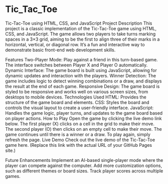 # Tic_Tac_Toe
Tic-Tac-Toe using HTML, CSS, and JavaScript
Project Description
This project is a classic implementation of the Tic-Tac-Toe game using HTML, CSS, and JavaScript. The game allows two players to take turns marking spaces in a 3×3 grid, aiming to be the first to align three of their marks in a horizontal, vertical, or diagonal row. It’s a fun and interactive way to demonstrate basic front-end web development skills.

Features
Two-Player Mode: Play against a friend in this turn-based game. The interface switches between Player X and Player O automatically.
Dynamic Interface: The game board is built using JavaScript, allowing for dynamic updates and interaction with the players.
Winner Detection: The game includes logic to detect winning combinations or a draw, and displays the result at the end of each game.
Responsive Design: The game board is styled to be responsive and works well on various screen sizes, from desktops to mobile devices.
Technologies Used
HTML: Provides the structure of the game board and elements.
CSS: Styles the board and controls the visual layout to create a user-friendly interface.
JavaScript: Handles the game logic, player turns, and updates to the game board based on player actions.
How to Play
Open the game by clicking the live demo link below.
The first player (X) clicks on a cell in the grid to make their move.
The second player (O) then clicks on an empty cell to make their move.
The game continues until there is a winner or a draw.
To play again, simply refresh the page.
Live Demo
Check out the live demo of the Tic-Tac-Toe game here. (Replace this link with the actual URL of your GitHub Pages site.)

Future Enhancements
Implement an AI-based single-player mode where the player can compete against the computer.
Add more customization options, such as different themes or board sizes.
Track player scores across multiple games.
